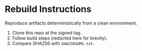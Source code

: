 # Rebuild Instructions

Reproduce artifacts deterministically from a clean environment.
1. Clone this repo at the signed tag.
2. Follow build steps (redacted here for brevity).
3. Compare SHA256 with `SHA256SUMS.txt`.